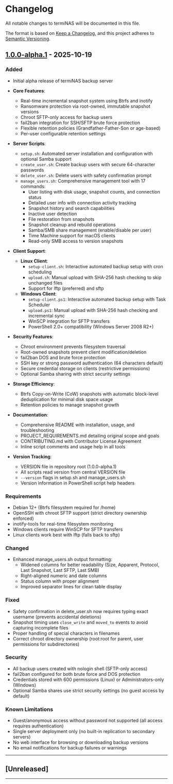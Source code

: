 # Changelog

All notable changes to termiNAS will be documented in this file.

The format is based on [Keep a Changelog](https://keepachangelog.com/en/1.0.0/),
and this project adheres to [Semantic Versioning](https://semver.org/spec/v2.0.0.html).

## [1.0.0-alpha.1] - 2025-10-19

### Added
- Initial alpha release of termiNAS backup server
- **Core Features**:
  - Real-time incremental snapshot system using Btrfs and inotify
  - Ransomware protection via root-owned, immutable snapshot versions
  - Chroot SFTP-only access for backup users
  - fail2ban integration for SSH/SFTP brute force protection
  - Flexible retention policies (Grandfather-Father-Son or age-based)
  - Per-user configurable retention settings

- **Server Scripts**:
  - `setup.sh`: Automated server installation and configuration with optional Samba support
  - `create_user.sh`: Create backup users with secure 64-character passwords
  - `delete_user.sh`: Delete users with safety confirmation prompt
  - `manage_users.sh`: Comprehensive management tool with 17 commands:
    - User listing with disk usage, snapshot counts, and connection status
    - Detailed user info with connection activity tracking
    - Snapshot history and search capabilities
    - Inactive user detection
    - File restoration from snapshots
    - Snapshot cleanup and rebuild operations
    - Samba/SMB share management (enable/disable per user)
    - Time Machine support for macOS clients
    - Read-only SMB access to version snapshots

- **Client Support**:
  - **Linux Client**:
    - `setup-client.sh`: Interactive automated backup setup with cron scheduling
    - `upload.sh`: Manual upload with SHA-256 hash checking to skip unchanged files
    - Support for lftp (preferred) and sftp
  - **Windows Client**:
    - `setup-client.ps1`: Interactive automated backup setup with Task Scheduler
    - `upload.ps1`: Manual upload with SHA-256 hash checking and incremental sync
    - WinSCP integration for SFTP transfers
    - PowerShell 2.0+ compatibility (Windows Server 2008 R2+)

- **Security Features**:
  - Chroot environment prevents filesystem traversal
  - Root-owned snapshots prevent client modification/deletion
  - fail2ban DOS and brute force protection
  - SSH key or strong password authentication (64 characters default)
  - Secure credential storage on clients (restrictive permissions)
  - Optional Samba sharing with strict security settings

- **Storage Efficiency**:
  - Btrfs Copy-on-Write (CoW) snapshots with automatic block-level deduplication for minimal disk space usage
  - Retention policies to manage snapshot growth

- **Documentation**:
  - Comprehensive README with installation, usage, and troubleshooting
  - PROJECT_REQUIREMENTS.md detailing original scope and goals
  - CONTRIBUTING.md with Contributor License Agreement
  - Inline script comments and usage help in all tools

- **Version Tracking**:
  - VERSION file in repository root (1.0.0-alpha.1)
  - All scripts read version from central VERSION file
  - `--version` flags in setup.sh and manage_users.sh
  - Version information in PowerShell script help headers

### Requirements
- Debian 12+ (Btrfs filesystem required for /home)
- OpenSSH with chroot SFTP support (strict directory ownership enforced)
- inotify-tools for real-time filesystem monitoring
- Windows clients require WinSCP for SFTP transfers
- Linux clients work best with lftp (falls back to sftp)

### Changed
- Enhanced manage_users.sh output formatting:
  - Widened columns for better readability (Size, Apparent, Protocol, Last Snapshot, Last SFTP, Last SMB)
  - Right-aligned numeric and date columns
  - Status column with proper alignment
  - Improved separator lines for clean table display

### Fixed
- Safety confirmation in delete_user.sh now requires typing exact username (prevents accidental deletions)
- Snapshot timing uses `close_write` and `moved_to` events to avoid capturing incomplete files
- Proper handling of special characters in filenames
- Correct chroot directory ownership (root:root for parent, user permissions for subdirectories)

### Security
- All backup users created with nologin shell (SFTP-only access)
- fail2ban configured for both brute force and DOS protection
- Credentials stored with 600 permissions (Linux) or Administrators-only (Windows)
- Optional Samba shares use strict security settings (no guest access by default)

### Known Limitations
- Guest/anonymous access without password not supported (all access requires authentication)
- Single server deployment only (no built-in replication to secondary servers)
- No web interface for browsing or downloading backup versions
- No email notifications for backup failures or warnings

---

## [Unreleased]

---

[1.0.0-alpha.1]: https://github.com/YiannisBourkelis/terminas/releases/tag/v1.0.0-alpha.1

